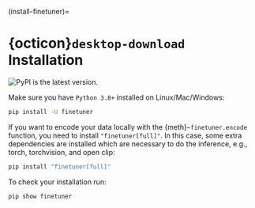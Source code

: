 (install-finetuner)=
# {octicon}`desktop-download` Installation

![PyPI](https://img.shields.io/pypi/v/finetuner?color=%23ffffff&label=%20) is the latest version.

Make sure you have `Python 3.8+` installed on Linux/Mac/Windows:

```bash
pip install -U finetuner
```

If you want to encode your data locally with the {meth}`~finetuner.encode` function, you need to install `"finetuner[full]"`.
In this case, some extra dependencies are installed which are necessary to do the inference, e.g., torch, torchvision, and open clip:

```bash
pip install "finetuner[full]"
```

To check your installation run:
```bash
pip show finetuner
```
